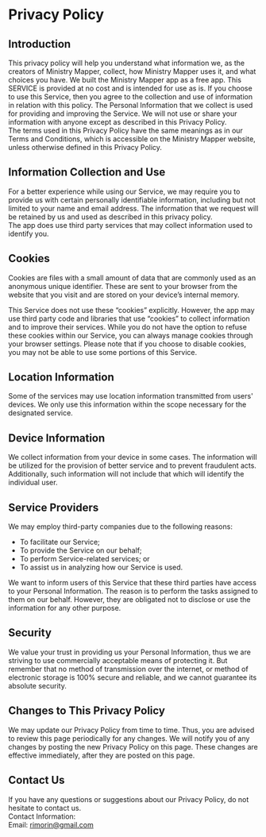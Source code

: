 # Privacy Policy

## Introduction

This privacy policy will help you understand what information we, as the creators of Ministry Mapper, collect, how Ministry Mapper uses it, and what choices you have.
We built the Ministry Mapper app as a free app. This SERVICE is provided at no cost and is intended for use as is.
If you choose to use this Service, then you agree to the collection and use of information in relation with this policy. The Personal Information that we collect is used for providing and improving the Service. We will not use or share your information with anyone except as described in this Privacy Policy.  
The terms used in this Privacy Policy have the same meanings as in our Terms and Conditions, which is accessible on the Ministry Mapper website, unless otherwise defined in this Privacy Policy.

## Information Collection and Use

For a better experience while using our Service, we may require you to provide us with certain personally identifiable information, including but not limited to your name and email address. The information that we request will be retained by us and used as described in this privacy policy.  
The app does use third party services that may collect information used to identify you.

## Cookies

Cookies are files with a small amount of data that are commonly used as an anonymous unique identifier. These are sent to your browser from the website that you visit and are stored on your device’s internal memory.

This Service does not use these “cookies” explicitly. However, the app may use third party code and libraries that use “cookies” to collect information and to improve their services. While you do not have the option to refuse these cookies within our Service, you can always manage cookies through your browser settings. Please note that if you choose to disable cookies, you may not be able to use some portions of this Service.

## Location Information

Some of the services may use location information transmitted from users' devices. We only use this information within the scope necessary for the designated service.

## Device Information

We collect information from your device in some cases. The information will be utilized for the provision of better service and to prevent fraudulent acts. Additionally, such information will not include that which will identify the individual user.

## Service Providers

We may employ third-party companies due to the following reasons:

- To facilitate our Service;
- To provide the Service on our behalf;
- To perform Service-related services; or
- To assist us in analyzing how our Service is used.

We want to inform users of this Service that these third parties have access to your Personal Information. The reason is to perform the tasks assigned to them on our behalf. However, they are obligated not to disclose or use the information for any other purpose.

## Security

We value your trust in providing us your Personal Information, thus we are striving to use commercially acceptable means of protecting it. But remember that no method of transmission over the internet, or method of electronic storage is 100% secure and reliable, and we cannot guarantee its absolute security.

## Changes to This Privacy Policy

We may update our Privacy Policy from time to time. Thus, you are advised to review this page periodically for any changes. We will notify you of any changes by posting the new Privacy Policy on this page. These changes are effective immediately, after they are posted on this page.

## Contact Us

If you have any questions or suggestions about our Privacy Policy, do not hesitate to contact us.  
Contact Information:  
Email: rimorin@gmail.com
